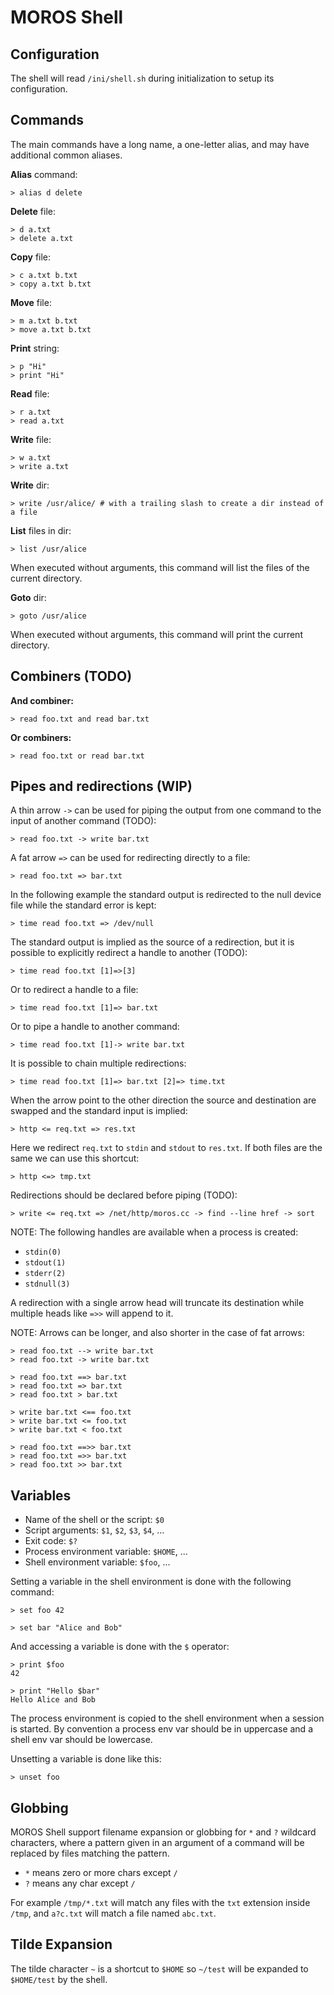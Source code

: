 # MOROS Shell


## Configuration

The shell will read `/ini/shell.sh` during initialization to setup its
configuration.


## Commands

The main commands have a long name, a one-letter alias, and may have
additional common aliases.

**Alias** command:

    > alias d delete

<!--
**Append** to file:

    > a a.txt
    > append a.txt
-->

**Delete** file:

    > d a.txt
    > delete a.txt

**Copy** file:

    > c a.txt b.txt
    > copy a.txt b.txt

**Move** file:

    > m a.txt b.txt
    > move a.txt b.txt

**Print** string:

    > p "Hi"
    > print "Hi"

**Read** file:

    > r a.txt
    > read a.txt

**Write** file:

    > w a.txt
    > write a.txt

**Write** dir:

    > write /usr/alice/ # with a trailing slash to create a dir instead of a file

**List** files in dir:

    > list /usr/alice

When executed without arguments, this command will list the files of the
current directory.

**Goto** dir:

    > goto /usr/alice

When executed without arguments, this command will print the current directory.


## Combiners (TODO)

**And combiner:**

    > read foo.txt and read bar.txt

**Or combiners:**

    > read foo.txt or read bar.txt


## Pipes and redirections (WIP)

A thin arrow `->` can be used for piping the output from one command to the
input of another command (TODO):

    > read foo.txt -> write bar.txt

A fat arrow `=>` can be used for redirecting directly to a file:

    > read foo.txt => bar.txt

In the following example the standard output is redirected to the null device
file while the standard error is kept:

    > time read foo.txt => /dev/null

The standard output is implied as the source of a redirection, but it is
possible to explicitly redirect a handle to another (TODO):

    > time read foo.txt [1]=>[3]

Or to redirect a handle to a file:

    > time read foo.txt [1]=> bar.txt

Or to pipe a handle to another command:

    > time read foo.txt [1]-> write bar.txt

It is possible to chain multiple redirections:

    > time read foo.txt [1]=> bar.txt [2]=> time.txt

When the arrow point to the other direction the source and destination are
swapped and the standard input is implied:

    > http <= req.txt => res.txt

Here we redirect `req.txt` to `stdin` and `stdout` to `res.txt`. If both files
are the same we can use this shortcut:

    > http <=> tmp.txt

Redirections should be declared before piping (TODO):

    > write <= req.txt => /net/http/moros.cc -> find --line href -> sort

NOTE: The following handles are available when a process is created:

- `stdin(0)`
- `stdout(1)`
- `stderr(2)`
- `stdnull(3)`

A redirection with a single arrow head will truncate its destination while
multiple heads like `=>>` will append to it.

NOTE: Arrows can be longer, and also shorter in the case of fat arrows:

    > read foo.txt --> write bar.txt
    > read foo.txt -> write bar.txt

<!--
    > read foo.txt | write bar.txt
-->

    > read foo.txt ==> bar.txt
    > read foo.txt => bar.txt
    > read foo.txt > bar.txt

    > write bar.txt <== foo.txt
    > write bar.txt <= foo.txt
    > write bar.txt < foo.txt

    > read foo.txt ==>> bar.txt
    > read foo.txt =>> bar.txt
    > read foo.txt >> bar.txt

## Variables

- Name of the shell or the script: `$0`
- Script arguments: `$1`, `$2`, `$3`, `$4`, ...
- Exit code: `$?`
- Process environment variable: `$HOME`, ...
- Shell environment variable: `$foo`, ...

Setting a variable in the shell environment is done with the following command:

    > set foo 42

    > set bar "Alice and Bob"

And accessing a variable is done with the `$` operator:

    > print $foo
    42

    > print "Hello $bar"
    Hello Alice and Bob

The process environment is copied to the shell environment when a session is
started. By convention a process env var should be in uppercase and a shell
env var should be lowercase.

Unsetting a variable is done like this:

    > unset foo

## Globbing

MOROS Shell support filename expansion or globbing for `*` and `?` wildcard
characters, where a pattern given in an argument of a command will be replaced
by files matching the pattern.

- `*` means zero or more chars except `/`
- `?` means any char except `/`

For example `/tmp/*.txt` will match any files with the `txt` extension inside
`/tmp`, and `a?c.txt` will match a file named `abc.txt`.


## Tilde Expansion

The tilde character `~` is a shortcut to `$HOME` so `~/test` will be expanded
to `$HOME/test` by the shell.
